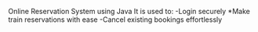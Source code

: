 Online Reservation System using Java
It is used to:
-Login securely
*Make train reservations with ease
-Cancel existing bookings effortlessly

